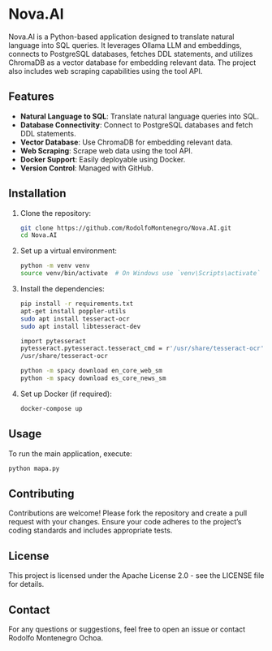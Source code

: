 # Nova.AI

Nova.AI is a Python-based application designed to translate natural language into SQL queries. It leverages Ollama LLM and embeddings, connects to PostgreSQL databases, fetches DDL statements, and utilizes ChromaDB as a vector database for embedding relevant data. The project also includes web scraping capabilities using the tool API.

## Features

- **Natural Language to SQL**: Translate natural language queries into SQL.
- **Database Connectivity**: Connect to PostgreSQL databases and fetch DDL statements.
- **Vector Database**: Use ChromaDB for embedding relevant data.
- **Web Scraping**: Scrape web data using the tool API.
- **Docker Support**: Easily deployable using Docker.
- **Version Control**: Managed with GitHub.

## Installation

1. Clone the repository:
    ```bash
    git clone https://github.com/RodolfoMontenegro/Nova.AI.git
    cd Nova.AI
    ```

2. Set up a virtual environment:
    ```bash
    python -m venv venv
    source venv/bin/activate  # On Windows use `venv\Scripts\activate`
    ```

3. Install the dependencies:
    ```bash
    pip install -r requirements.txt
    apt-get install poppler-utils
    sudo apt install tesseract-ocr
    sudo apt install libtesseract-dev

    import pytesseract
    pytesseract.pytesseract.tesseract_cmd = r'/usr/share/tesseract-ocr'
    /usr/share/tesseract-ocr
    
    python -m spacy download en_core_web_sm
    python -m spacy download es_core_news_sm
    ```

4. Set up Docker (if required):
    ```bash
    docker-compose up
    ```

## Usage

To run the main application, execute:
```bash
python mapa.py
 ```

## Contributing
Contributions are welcome! Please fork the repository and create a pull request with your changes. Ensure your code adheres to the project’s coding standards and includes appropriate tests.

## License
This project is licensed under the Apache License 2.0 - see the LICENSE file for details.

## Contact
For any questions or suggestions, feel free to open an issue or contact Rodolfo Montenegro Ochoa.
